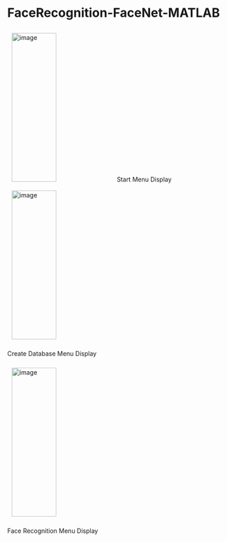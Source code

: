 # FaceRecognition-FaceNet-MATLAB
<div>
      <img width="429" height="340" alt="image" src="https://github.com/user-attachments/assets/7921d126-e9b9-4099-ab31-c8336ff89743" style="width: 45%; margin: 2%; display: inline-block;">
      Start Menu Display
      <img width="429" height="340" alt="image" src="https://github.com/user-attachments/assets/fb3a7f9f-e29f-42ac-9ae9-52f5cf94a044" style="width: 45%; margin: 2%; display: inline-block;">
      <p> Create Database Menu Display </p>
      <img width="429" height="340" alt="image" src="https://github.com/user-attachments/assets/43e0c47e-28d7-4448-83ac-80103481190f" style="width: 45%; margin: 2%; display: inline-block;">
      <p> Face Recognition Menu Display </p>
    </div>
